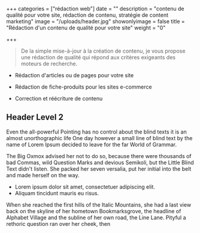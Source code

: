 +++
categories = ["rédaction web"]
date = ""
description = "contenu de qualité pour votre site, rédaction de contenu, stratégie de content marketing"
image = "/uploads/header.jpg"
showonlyimage = false
title = "Rédaction d'un contenu de qualité pour votre site"
weight = "0"

+++
<!--more-->

> De la simple mise-à-jour à la création de contenu, je vous propose une rédaction de qualité qui répond aux critères exigeants des moteurs de recherche. 

* Rédaction d'articles ou de pages pour votre site


* Rédaction de fiche-produits pour les sites e-commerce
* Correction et réécriture de contenu

## Header Level 2

Even the all-powerful Pointing has no control about the blind texts it is an almost unorthographic life One day however a small line of blind text by the name of Lorem Ipsum decided to leave for the far World of Grammar.

The Big Oxmox advised her not to do so, because there were thousands of bad Commas, wild Question Marks and devious Semikoli, but the Little Blind Text didn't listen. She packed her seven versalia, put her initial into the belt and made herself on the way.

* Lorem ipsum dolor sit amet, consectetuer adipiscing elit.
* Aliquam tincidunt mauris eu risus.

When she reached the first hills of the Italic Mountains, she had a last view back on the skyline of her hometown Bookmarksgrove, the headline of Alphabet Village and the subline of her own road, the Line Lane. Pityful a rethoric question ran over her cheek, then